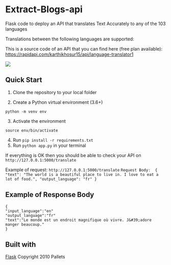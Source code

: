 # Extract-Blogs-api
Flask code to deploy an API that translates Text Accurately to any of the 103 languages

Translations between the following languages are supported:

This is a source code of an API that you can find here (free plan available): https://rapidapi.com/karthikhosur15/api/language-translator1




![](extract_image.png)


## Quick Start
1. Clone the repository to your local folder 


2. Create a Python virtual environment (3.6+)

`python -m venv env`

3. Activate the environment

`source env/bin/activate`

4. Run `pip install -r requirements.txt`
5. Run `python app.py` in your terminal 

If everything is OK then you should be able to check your API on `http://127.0.0.1:5000/translate`

Example of request: `http://127.0.0.1:5000/translate`
``
Request Body: 
{
"text": "The world is a beautiful place to live in. I love to eat a lot of food.",
"output_language": "fr"
}
``
## Example of Response Body
``` 
{
"input_language":"en"
"output_language":"fr"
"text":"Le monde est un endroit magnifique où vivre. J&#39;adore manger beaucoup."
}
```


## Built with
[Flask](https://github.com/pallets/flask) Copyright 2010 Pallets

